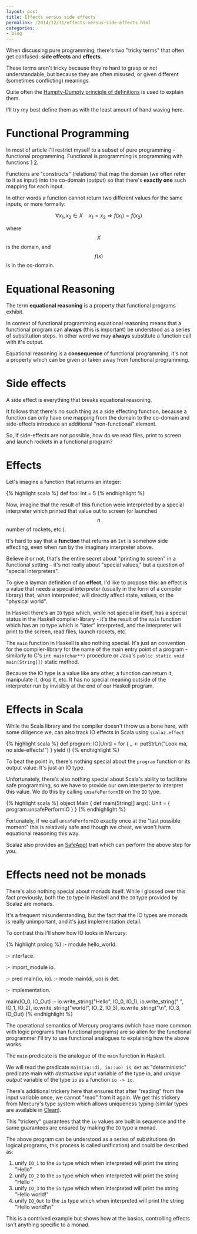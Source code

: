 ```yaml
---
layout: post
title: Effects versus side effects
permalink: /2014/12/31/effects-versus-side-effects.html
categories:
- blog
---
```


<script type="text/javascript" async
  src="https://cdn.mathjax.org/mathjax/latest/MathJax.js?config=TeX-MML-AM_CHTML">
</script>

When discussing pure programming, there's two "tricky terms" that often get
confused: **side effects** and **effects**. 

These terms aren't tricky because they're hard to grasp or not understandable,
but because they are often misused, or given different (sometimes conflicting)
meanings.

Quite often the 
[Humpty-Dumpty principle of definitions](https://www.goodreads.com/quotes/12608-when-i-use-a-word-humpty-dumpty-said-in-rather)
is used to explain them. 

I'll try my best define them as with the least amount of hand waving here.

Functional Programming
======================

In most of article I'll restrict myself to a subset of pure programming -
functional programming. Functional is programming is programming with functions
[1](http://en.wikipedia.org/wiki/Function_%28mathematics%29) 
[2](http://en.wikipedia.org/wiki/Captain_Obvious).

Functions are "constructs" (relations) that map the domain (we often refer to it
as input) into the co-domain (output) so that there's **exactly one** such
mapping for each input. 

In other words a function cannot return two different values for the same
inputs, or more formally:

$$
   \forall x_1, x_2 \in X \quad x_1 = x_2 \Rightarrow f(x_1) = f(x_2)
$$

where $$X$$ is the domain, and $$f(x)$$ is in the co-domain.

Equational Reasoning
====================

The term **equational reasoning** is a property that functional programs
exhibit.

In context of functional programming equational reasoning means that a
functional program can **always** (this is important) be understood as a series
of substitution steps. In other word we may **always** substitute a function
call with it's output. 

Equational reasoning is a **consequence** of functional programming, it's not a
property which can be given or taken away from functional programming.

Side effects
============

A side effect is everything that breaks equational reasoning. 

It follows that there's no such thing as a side effecting function, because a
function can only have one mapping from the domain to the co-domain and
side-effects introduce an additional "non-functional" element.

So, if side-effects are not possible, how do we read files, print to screen and
launch rockets in a functional program?

Effects
=======

Let's imagine a function that returns an integer:

{% highlight scala %}
def foo: Int = 5
{% endhighlight %}

Now, imagine that the result of this function were interpreted by a special
interpreter which printed that value out to screen (or launched $$n$$ number of
rockets, etc.). 

It's hard to say that a **function** that returns an `Int` is somehow side
effecting, even when run by the imaginary interpreter above.

Believe it or not, that's the entire secret about "printing to screen" in a
functional setting - it's not really about "special values," but a question of
"special interpreters".

To give a layman definition of an **effect**, I'd like to propose this: an effect
is a value that needs a special interpreter (usually in the form of a compiler
library) that, when interpreted, will directly affect state, values, or the
"physical world".

In Haskell there's an `IO` type which, while not special in itself, has a
special status in the Haskell compiler-library - it's the result of the `main`
function which has an `IO` type which is "later" interpreted, and the interpreter
will print to the screen, read files, launch rockets, etc.

The `main` function in Haskell is also nothing special. It's just an convention
for the compiler-library for the name of the main entry point of a program -
similarly to C's `int main(char**)` procedure or Java's `public static void
main(String[])` static method.

Because the IO type is a value like any other, a function can return it,
manipulate it, drop it, etc. It has no special meaning outside of the interpreter
run by invisibly at the end of our Haskell program.

Effects in Scala
================

While the Scala library and the compiler doesn't throw us a bone here, with some
diligence we, can also track IO effects in Scala using `scalaz.effect`

{% highlight scala %}
def program: IO[Unit] = for {
  _ <- putStrLn("Look ma, no side-effects!")
} yield ()
{% endhighlight %}


To beat the point in, there's nothing special about the `program` function or
its output value. It's just an IO type.

Unfortunately, there's also nothing special about Scala's ability to facilitate
safe programming, so we have to provide our own interpreter to interpret this
value. We do this by calling `unsafePerformIO` on the `IO` type.

{% highlight scala %}
object Main {
  def main(String[] args): Unit = {
    program.unsafePerformIO
  }
}
{% endhighlight %}

Fortunately, if we call `unsafePerformIO` exactly once at the "last possible
moment" this is relatively safe and though we cheat, we won't harm equational
reasoning this way.

Scalaz also provides an 
[SafeAppt](http://docs.typelevel.org/api/scalaz/nightly/index.html#scalaz.effect.SafeApp)
trait which can perform the above step for you.

Effects need not be monads
==========================

There's also nothing special about monads itself. While I glossed over this fact
previously, both the `IO` type in Haskell and the `IO` type provided by Scalaz
are monads. 

It's a frequent misunderstanding, but the fact that the IO types are monads is
really unimportant, and it's just implementation detail. 

To contrast this I'll show how IO looks in Mercury:

{% highlight prolog %}
:- module hello_world.

:- interface.

:- import_module io.

:- pred main(io, io).
:- mode main(di, uo) is det.

:- implementation.

main(IO_0, IO_Out) :-
	io.write_string("Hello", IO_0, IO_1),
	io.write_string(" ", IO_1, IO_2),
	io.write_string("world!", IO_2, IO_3),
	io.write_string("\n", IO_3, IO_Out)
{% endhighlight %}

The operational semantics of Mercury programs (which have more common with logic
programs than functional programs) are so alien for the functional programmer
I'll try to use functional analogues to explaining how the above works.

The `main` predicate is the analogue of the `main` function in Haskell. 

We will read the predicate `main(io::di, io::uo) is det` as
"deterministic" predicate main with *destructive input* variable of the type io,
and *unique output* variable of the type `io` as a function `io -> io`. 

There's additional trickery here that ensures that after "reading" from the
input variable once, we cannot "read" from it again. We get this trickery from
Mercury's type system which allows uniqueness typing (similar types are
available in
[Clean](http://en.wikipedia.org/wiki/Clean_%28programming_language%29)).

This "trickery" guarantees that the `io` values are built in sequence and the same
guarantees are ensured by making the `IO` type a monad.

The above program can be understood as a series of substitutions (in logical
programs, this process is called unification) and could be described as:

1. unify `IO_1` to the `io` type which when interpreted will print the string "Hello"
1. unify `IO_2` to the `io` type which when interpreted will print the string "Hello "
1. unify `IO_3` to the `io` type which when interpreted will print the string "Hello world!"
1. unify `IO_Out` to the `io` type which when interpreted will print the string "Hello world!\n"

This is a contrived example but shows how at the basics, controlling effects
isn't anything specific to a monad.
